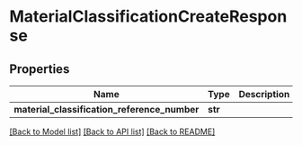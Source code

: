 # MaterialClassificationCreateResponse

## Properties
Name | Type | Description | Notes
------------ | ------------- | ------------- | -------------
**material_classification_reference_number** | **str** |  | 

[[Back to Model list]](../README.md#documentation-for-models) [[Back to API list]](../README.md#documentation-for-api-endpoints) [[Back to README]](../README.md)

